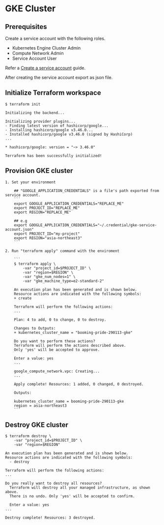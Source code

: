 # GKE Cluster

## Prerequisites

Create a service account with the following roles.
- Kubernetes Engine Cluster Admin
- Compute Network Admin
- Service Account User

Refer a [Create a service account](https://cloud.google.com/docs/authentication/production#create_service_account) guide.

After creating the service account export as json file.

## Initialize Terraform workspace

```
$ terraform init

Initializing the backend...

Initializing provider plugins...
- Finding latest version of hashicorp/google...
- Installing hashicorp/google v3.46.0...
- Installed hashicorp/google v3.46.0 (signed by HashiCorp)
...

* hashicorp/google: version = "~> 3.46.0"

Terraform has been successfully initialized!
```

## Provision GKE cluster

    1. Set your environment

        ## "GOOGLE_APPLICATION_CREDENTIALS" is a file's path exported from service account.
        ```
        export GOOGLE_APPLICATION_CREDENTIALS="REPLACE_ME"
        export PROJECT_ID="REPLACE_ME"
        export REGION="REPLACE_ME"

        ## e.g
        export GOOGLE_APPLICATION_CREDENTIALS="~/.credential/gke-service-account.json"
        export PROJECT_ID="my-project"
        export REGION="asia-northeast3"
        ```

    2. Run "terraform apply" command with the enviroment

        ```
        $ terraform apply \
            -var "project_id=$PROJECT_ID" \
            -var "region=$REGION" \
            -var "gke_num_nodes=1" \
            -var "gke_machine_type=e2-standard-2"

        An execution plan has been generated and is shown below.
        Resource actions are indicated with the following symbols:
        + create

        Terraform will perform the following actions:
        ...

        Plan: 4 to add, 0 to change, 0 to destroy.

        Changes to Outputs:
        + kubernetes_cluster_name = "booming-pride-290113-gke"

        Do you want to perform these actions?
        Terraform will perform the actions described above.
        Only 'yes' will be accepted to approve.

        Enter a value: yes  
        ...

        google_compute_network.vpc: Creating...
        ...

        Apply complete! Resources: 1 added, 0 changed, 0 destroyed.

        Outputs:

        kubernetes_cluster_name = booming-pride-290113-gke
        region = asia-northeast3
        ```

## Destroy GKE cluster

```
$ terraform destroy \
    -var "project_id=$PROJECT_ID" \
    -var "region=$REGION"

An execution plan has been generated and is shown below.
Resource actions are indicated with the following symbols:
  - destroy

Terraform will perform the following actions:
...

Do you really want to destroy all resources?
  Terraform will destroy all your managed infrastructure, as shown above.
  There is no undo. Only 'yes' will be accepted to confirm.

  Enter a value: yes
...

Destroy complete! Resources: 3 destroyed.
```